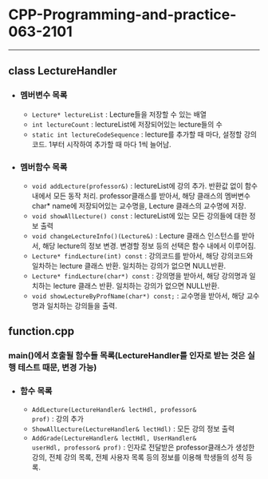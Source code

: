 # CPP-Programming-and-practice-063-2101
-------
## class LectureHandler
* ### 멤버변수 목록
  * <code>Lecture* lectureList</code> : Lecture들을 저장할 수 있는 배열
  * <code>int lectureCount</code> : lectureList에 저장되어있는 lecture들의 수
  * <code>static int lectureCodeSequence</code> : lecture를 추가할 때 마다, 설정할 강의 코드. 1부터 시작하여 추가할 때 마다 1씩 늘어남.
* ### 멤버함수 목록
  * <code>void addLecture(professor&)</code> : lectureList에 강의 추가.  반환값 없이 함수 내에서 모든 동작 처리. professor클래스를 받아서, 해당 클래스의 멤버변수 char* name에 저장되어있는 교수명을, Lecture 클래스의 교수명에 저장.
  * <code>void showAllLecture() const</code> : lectureList에 있는 모든 강의들에 대한 정보 출력
  * <code>void changeLectureInfo()(Lecture&)</code> : Lecture 클래스 인스턴스를 받아서, 해당 lecture의 정보 변경. 변경할 정보 등의 선택은 함수 내에서 이루어짐.
  * <code>Lecture* findLecture(int) const</code> : 강의코드를 받아서, 해당 강의코드와 일차하는 lecture 클래스 반환. 일치하는 강의가 없으면 NULL반환.
  * <code>Lecture* findLecture(char*) const</code> : 강의명을 받아서, 해당 강의명과 일치하는 lecture 클래스 반환. 일치하는 강의가 없으면 NULL반환. 
  * <code>void showLectureByProfName(char*) const;</code> : 교수명을 받아서, 해당 교수명과 일치하는 강의들을 출력.
## function.cpp
### main()에서 호출될 함수들 목록(LectureHandler를 인자로 받는 것은 실행 테스트 때문, 변경 가능)
* ### 함수 목록
  * <code>AddLecture(LectureHandler& lectHdl, professor& prof)</code> : 강의 추가
  * <code>ShowAllLecture(LectureHandler& lectHdl)</code> : 모든 강의 정보 출력
  * <code>AddGrade(LectureHandler& lectHdl, UserHandler& userHdl, professor& prof)</code> : 인자로 전달받은 professor클래스가 생성한 강의, 전체 강의 목록, 전체 사용자 목록 등의 정보를 이용해 학생들의 성적 등록.

